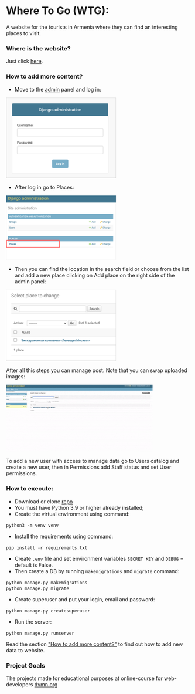 # Where To Go (WTG):
A website for the tourists in Armenia where they can find an interesting places to visit.

### Where is the website?
Just click [here]( https://github.com/Ash2803/where-to-go.git).

### How to add more content?
- Move to the [admin](http://127.0.0.1:8000/admin) panel and log in:

<img src="repo_images/img.png" width="300" alt="img">

- After log in go to Places:

<img src="repo_images/img1.png" width="300" alt="img">

- Then you can find the location in the search field or choose from the list and add
a new place clicking on Add place on the right side of the admin panel:

<img src="repo_images/img3.png" width="300" alt="img">

After all this steps you can manage post. Note that you can swap uploaded images:

<img src="repo_images/gif.gif" width="400" alt="img">

To add a new user with access to manage data go to Users catalog and create a new user,
then in Permissions add Staff status and set User permissions.


### How to execute:

- Download or clone [repo](https://github.com/Ash2803/where-to-go.git)
- You must have Python 3.9 or higher already installed;
- Create the virtual environment using command:
```
python3 -m venv venv
```
- Install the requirements using command:
```
pip install -r requirements.txt
```
- Create `.env` file and set environment variables `SECRET KEY` and `DEBUG` = default is False.
- Then create a DB by running `makemigrations` and `migrate` command:
```
python manage.py makemigrations
python manage.py migrate
```
- Create superuser and put your login, email and password:
```
python manage.py createsuperuser
```
- Run the server:
```
python manage.py runserver
```

Read the section ["How to add more content?"](#how-to-add-more-content) to find out how to add new data to website.

### Project Goals

The projects made for educational purposes at online-course for web-developers [dvmn.org](https://dvmn.org/)
